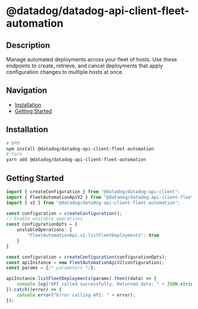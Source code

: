 # @datadog/datadog-api-client-fleet-automation

## Description

Manage automated deployments across your fleet of hosts.
Use these endpoints to create, retrieve, and cancel deployments
that apply configuration changes to multiple hosts at once.

## Navigation

- [Installation](#installation)
- [Getting Started](#getting-started)

## Installation

```sh
# NPM
npm install @datadog/datadog-api-client-fleet-automation
# Yarn
yarn add @datadog/datadog-api-client-fleet-automation
```

## Getting Started
```ts
import { createConfiguration } from "@datadog/datadog-api-client";
import { FleetAutomationApiV2 } from "@datadog/datadog-api-client-fleet-automation";
import { v2 } from "@datadog/datadog-api-client-fleet-automation";

const configuration = createConfiguration();
// Enable unstable operations
const configurationOpts = {
    unstableOperations: {
        "FleetAutomationApi.v2.listFleetDeployments": true
    }
}

const configuration = createConfiguration(configurationOpts);
const apiInstance = new FleetAutomationApiV2(configuration);
const params = {/* parameters */};

apiInstance.listFleetDeployments(params).then((data) => {
    console.log("API called successfully. Returned data: " + JSON.stringify(data));
}).catch((error) => {
    console.error("Error calling API: " + error);
});
```